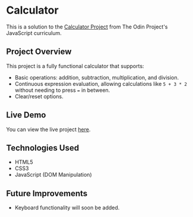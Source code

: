 # Calculator

This is a solution to the [Calculator Project](https://www.theodinproject.com/lessons/foundations-calculator) from The Odin Project's JavaScript curriculum.

## Project Overview
This project is a fully functional calculator that supports:
- Basic operations: addition, subtraction, multiplication, and division.
- Continuous expression evaluation, allowing calculations like `5 + 3 * 2` without needing to press `=` in between.
- Clear/reset options.

## Live Demo
You can view the live project [here](https://soham-powar.github.io/Calculator/).

## Technologies Used
- HTML5
- CSS3
- JavaScript (DOM Manipulation)

## Future Improvements
- Keyboard functionality will soon be added.
